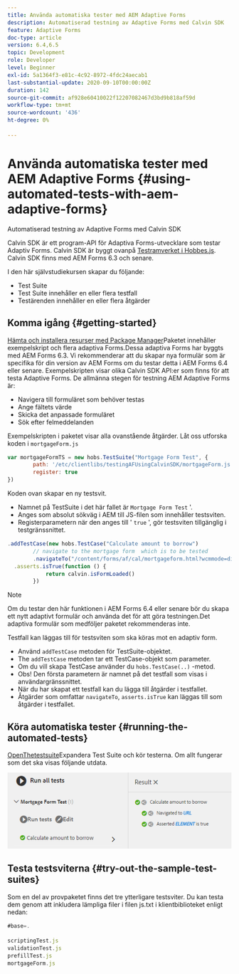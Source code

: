 ```yaml
---
title: Använda automatiska tester med AEM Adaptive Forms
description: Automatiserad testning av Adaptive Forms med Calvin SDK
feature: Adaptive Forms
doc-type: article
version: 6.4,6.5
topic: Development
role: Developer
level: Beginner
exl-id: 5a1364f3-e81c-4c92-8972-4fdc24aecab1
last-substantial-update: 2020-09-10T00:00:00Z
duration: 142
source-git-commit: af928e60410022f12207082467d3bd9b818af59d
workflow-type: tm+mt
source-wordcount: '436'
ht-degree: 0%

---
```


# Använda automatiska tester med AEM Adaptive Forms {#using-automated-tests-with-aem-adaptive-forms}

Automatiserad testning av Adaptive Forms med Calvin SDK

Calvin SDK är ett program-API för Adaptiva Forms-utvecklare som testar Adaptiv Forms. Calvin SDK är byggt ovanpå [Testramverket i Hobbes.js](https://experienceleague.adobe.com/docs/experience-manager-release-information/aem-release-updates/previous-updates/aem-previous-versions.html). Calvin SDK finns med AEM Forms 6.3 och senare.

I den här självstudiekursen skapar du följande:

* Test Suite
* Test Suite innehåller en eller flera testfall
* Testärenden innehåller en eller flera åtgärder

## Komma igång {#getting-started}

[Hämta och installera resurser med Package Manager](assets/testingadaptiveformsusingcalvinsdk1.zip)Paketet innehåller exempelskript och flera adaptiva Forms.Dessa adaptiva Forms har byggts med AEM Forms 6.3. Vi rekommenderar att du skapar nya formulär som är specifika för din version av AEM Forms om du testar detta i AEM Forms 6.4 eller senare. Exempelskripten visar olika Calvin SDK API:er som finns för att testa Adaptive Forms. De allmänna stegen för testning AEM Adaptive Forms är:

* Navigera till formuläret som behöver testas
* Ange fältets värde
* Skicka det anpassade formuläret
* Sök efter felmeddelanden

Exempelskripten i paketet visar alla ovanstående åtgärder.
Låt oss utforska koden i `mortgageForm.js`

```javascript
var mortgageFormTS = new hobs.TestSuite("Mortgage Form Test", {
        path: '/etc/clientlibs/testingAFUsingCalvinSDK/mortgageForm.js',
        register: true
})
```

Koden ovan skapar en ny testsvit.

* Namnet på TestSuite i det här fallet är `Mortgage Form Test` &#39;.
* Anges som absolut sökväg i AEM till JS-filen som innehåller testsviten.
* Registerparametern när den anges till &#39; `true` &#39;, gör testsviten tillgänglig i testgränssnittet.

```javascript
.addTestCase(new hobs.TestCase("Calculate amount to borrow")
        // navigate to the mortgage form  which is to be tested
        .navigateTo("/content/forms/af/cal/mortgageform.html?wcmmode=disabled")
  .asserts.isTrue(function () {
            return calvin.isFormLoaded()
        })
```

>[!NOTE]
>
>Om du testar den här funktionen i AEM Forms 6.4 eller senare bör du skapa ett nytt adaptivt formulär och använda det för att göra testningen.Det adaptiva formulär som medföljer paketet rekommenderas inte.

Testfall kan läggas till för testsviten som ska köras mot en adaptiv form.

* Använd `addTestCase` metoden för TestSuite-objektet.
* The `addTestCase` metoden tar ett TestCase-objekt som parameter.
* Om du vill skapa TestCase använder du `hobs.TestCase(..)` -metod.
* Obs! Den första parametern är namnet på det testfall som visas i användargränssnittet.
* När du har skapat ett testfall kan du lägga till åtgärder i testfallet.
* Åtgärder som omfattar `navigateTo`, `asserts.isTrue` kan läggas till som åtgärder i testfallet.

## Köra automatiska tester {#running-the-automated-tests}

[OpenThetestsuite](http://localhost:4502/libs/granite/testing/hobbes.html)Expandera Test Suite och kör testerna. Om allt fungerar som det ska visas följande utdata.

![kalvinsdk](assets/calvinimage.png)

## Testa testsviterna {#try-out-the-sample-test-suites}

Som en del av provpaketet finns det tre ytterligare testsviter. Du kan testa dem genom att inkludera lämpliga filer i filen js.txt i klientbiblioteket enligt nedan:

```javascript
#base=.

scriptingTest.js
validationTest.js
prefillTest.js
mortgageForm.js
```
